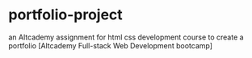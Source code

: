 # portfolio-project
an Altcademy assignment for html css development course to create a portfolio [Altcademy Full-stack Web Development bootcamp]
